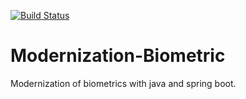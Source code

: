 [![Build Status](https://travis-ci.org/Relesi/modernization-biometric.svg?branch=master)](https://travis-ci.org/Relesi/modernization-biometric)

# Modernization-Biometric
 Modernization of biometrics with java and spring boot.
